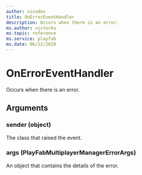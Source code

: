 ```yaml
---
author: vicodex
title: OnErrorEventHandler
description: Occurs when there is an error.
ms.author: victorku
ms.topic: reference
ms.service: playfab
ms.date: 06/22/2020
---
```


# OnErrorEventHandler

Occurs when there is an error.

## Arguments

### sender (object)

The class that raised the event.

### args (PlayFabMultiplayerManagerErrorArgs)

An object that contains the details of the error.
